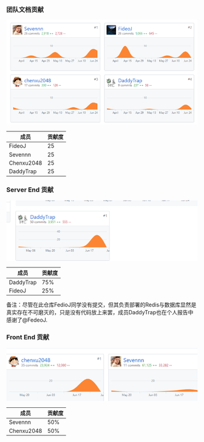 ### 团队文档贡献
![文档贡献图](./assets/docs.png)

| 成员 | 贡献度 |
| --- | --- |
| FideoJ | 25 |
| Sevennn | 25 |
| Chenxu2048 | 25 |
| DaddyTrap | 25 |

### Server End 贡献
![se贡献图](./assets/se.png)

| 成员 | 贡献度 |
| --- | --- |
| DaddyTrap | 75% |
| FideoJ | 25% |

备注：尽管在此仓库FedioJ同学没有提交，但其负责部署的Redis与数据库显然是真实存在不可磨灭的，只是没有代码放上来罢，成员DaddyTrap也在个人报告中感谢了@FedeoJ.

### Front End 贡献
![fe贡献图](./assets/fe.jpg)

| 成员 | 贡献度 |
| --- | --- |
| Sevennn | 50% |
| Chenxu2048 | 50% |